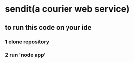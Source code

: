 # sendit(a courier web service)

## to run this code on your ide

### 1 clone repository
### 2 run 'node app'

